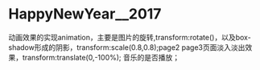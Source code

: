 # HappyNewYear__2017
动画效果的实现animation，主要是图片的旋转,transform:rotate()，以及box-shadow形成的阴影，transform:scale(0.8,0.8);page2 page3页面淡入淡出效果，transform:translate(0,-100%); 音乐的是否播放；
